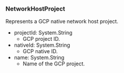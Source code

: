 ### NetworkHostProject
Represents a GCP native network host project.

- projectId: System.String
  - GCP project ID.
- nativeId: System.String
  - GCP native ID.
- name: System.String
  - Name of the GCP project.
